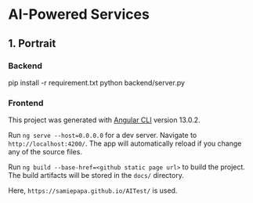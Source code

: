 # AI-Powered Services

## 1. Portrait

### Backend

pip install -r requirement.txt
python backend/server.py

### Frontend

This project was generated with [Angular CLI](https://github.com/angular/angular-cli) version 13.0.2.

Run `ng serve --host=0.0.0.0` for a dev server. Navigate to `http://localhost:4200/`. The app will automatically reload if you change any of the source files.

Run `ng build --base-href=<github static page url>` to build the project. The build artifacts will be stored in the `docs/` directory.

Here, `https://samiepapa.github.io/AITest/` is used.

